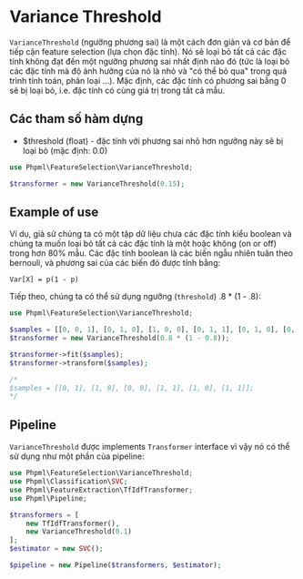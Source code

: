 # Variance Threshold

`VarianceThreshold` (ngưỡng phương sai) là một cách đơn giản và cơ bản để tiếp cận feature selection (lựa chọn đặc tính). 
Nó sẽ loại bỏ tất cả các đặc tính không đạt đến một ngưỡng phương sai nhất định nào đó (tức là loại bỏ các đặc tính mà độ ảnh hưởng của nó là nhỏ và "có thể bỏ qua" trong quá trình tính toán, phân loại ...). 
Mặc định, các đặc tính có phương sai bằng 0 sẽ bị loại bỏ, i.e. đặc tính có cùng giá trị trong tất cả mẫu.

## Các tham số hàm dựng

* $threshold (float) - đặc tính với phương sai nhỏ hơn ngưỡng này sẽ bị loại bỏ (mặc định: 0.0)

```php
use Phpml\FeatureSelection\VarianceThreshold;

$transformer = new VarianceThreshold(0.15);
```

## Example of use

Ví dụ, giả sử chúng ta có một tập dữ liệu chưa các đặc tính kiểu boolean và chúng ta muốn loại bỏ tất cả các đặc tính là một hoặc không (on or off)
trong hơn 80% mẫu. 
Các đặc tính boolean là các biến ngẫu nhiên tuân theo bernouli, và phương sai của các biến đó được tính bằng:
```
Var[X] = p(1 - p)
```
Tiếp theo, chúng ta có thể sử dụng ngưỡng (`threshold`) .8 * (1 - .8):

```php
use Phpml\FeatureSelection\VarianceThreshold;

$samples = [[0, 0, 1], [0, 1, 0], [1, 0, 0], [0, 1, 1], [0, 1, 0], [0, 1, 1]];
$transformer = new VarianceThreshold(0.8 * (1 - 0.8));

$transformer->fit($samples);
$transformer->transform($samples);

/*
$samples = [[0, 1], [1, 0], [0, 0], [1, 1], [1, 0], [1, 1]];
*/
```

## Pipeline

`VarianceThreshold` được implements `Transformer` interface vì vậy nó có thể sử dụng như một phần của pipeline:

```php
use Phpml\FeatureSelection\VarianceThreshold;
use Phpml\Classification\SVC;
use Phpml\FeatureExtraction\TfIdfTransformer;
use Phpml\Pipeline;

$transformers = [
    new TfIdfTransformer(),
    new VarianceThreshold(0.1)
];
$estimator = new SVC();

$pipeline = new Pipeline($transformers, $estimator);
```
